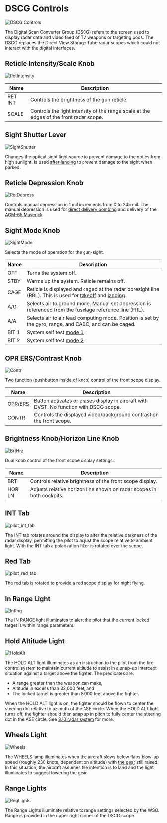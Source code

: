 # DSCG Controls

![DSCG Controls](../../img/GunRepeater.jpg)

The Digital Scan Converter Group (DSCG) refers to the screen used to display radar data
and video feed of TV weapons or targeting pods.
The DSCG replaces the Direct View Storage Tube radar scopes which could not
interact with the digital interfaces.

## Reticle Intensity/Scale Knob

![RetIntensity](../../img/RetIntensity.jpg)

| Name    | Description                                                                            |
|---------|----------------------------------------------------------------------------------------|
| RET INT | Controls the brightness of the gun reticle.                                            |
| SCALE   | Controls the light intensity of the range scale at the edges of the front radar scope. |

## Sight Shutter Lever

![SightShutter](../../img/SightShutter.jpg)

Changes the optical sight light source to prevent damage to the optics from high
sunlight. Is used [after landing](../../procedures/landing/checklists.md#after-landing)
to prevent damage to the sight when parked.

## Reticle Depression Knob

![RetDepress](../../img/RetDepress.jpg)

Controls manual depression in 1 mil increments from 0 to 245 mil. The manual depression is used for
[direct delivery bombing](../../procedures/bombs/bombs_direct_delivery.md) and delivery of
the [AGM-65 Maverick](../../stores/air_to_ground/missiles/maverick.md).

## Sight Mode Knob

![SightMode](../../img/SightMode.jpg)

Selects the mode of operation for the gun-sight.

| Name  | Description                                                                                                                                                                           |
|-------|---------------------------------------------------------------------------------------------------------------------------------------------------------------------------------------|
| OFF   | Turns the system off.                                                                                                                                                                 |
| STBY  | Warms up the system. Reticle remains off.                                                                                                                                             |
| CAGE  | Reticle is displayed and caged at the radar boresight line (RBL). This is used for [takeoff](../../procedures/takeoff/takeoff.md) and [landing](../../procedures/landing/landing.md). |
| A/G   | Selects air to ground mode. Manual set depression is referenced from the fuselage reference line (FRL).                                                                               |
| A/A   | Selects air to air lead computing mode. Position is set by the gyro, range, and CADC, and can be caged.                                                                               |
| BIT 1 | System self test [mode 1](../../procedures/bit_tests/optical_sight.md).                                                                                                               |
| BIT 2 | System self test [mode 2](../../procedures/bit_tests/optical_sight.md).                                                                                                               |

## OPR ERS/Contrast Knob

![Contr](../../img/Contr.jpg)

Two function (pushbutton inside of knob) control of the front scope display.

| Name    | Description                                                                            |
|---------|----------------------------------------------------------------------------------------|
| OPR/ERS | Button activates or erases display in aircraft with DVST. No function with DSCG scope. |
| CONTR   | Controls the displayed video/background contrast on the front scope.                   |

## Brightness Knob/Horizon Line Knob

![BrtHrz](../../img/BrtHrz.jpg)

Dual knob control of the front scope display settings.

| Name   | Description                                                           |
|--------|-----------------------------------------------------------------------|
| BRT    | Controls relative brightness of the front scope display.              |
| HOR LN | Adjusts relative horizon line shown on radar scopes in both cockpits. |

## INT Tab

![pilot_int_tab](../../img/pilot_dscg_int_tab.jpg)

The INT tab rotates around the display to alter the relative darkness of the
radar display, permitting the pilot to adjust the scope relative to ambient
light. With the INT tab a polarization filter is rotated over the scope.

## Red Tab

![pilot_red_tab](../../img/pilot_dscg_red_tab.jpg)

The red tab is rotated to provide a red scope display for night flying.

## In Range Light

![InRng](../../img/pilot_dscg_in_range_light.jpg)

The IN RANGE light illuminates to alert the pilot that the current locked target
is within range parameters.

## Hold Altitude Light

![HoldAlt](../../img/pilot_dscg_hold_alt_light.jpg)

The HOLD ALT light illuminates as an instruction to the pilot from the fire
control system to maintain current altitude to assist in a snap-up intercept
situation against a target above the fighter. The predicates are:

- A range greater than the weapon can make,
- Altitude in excess than 32,000 feet, and
- The locked target is greater than 8,000 feet above the fighter.

When the HOLD ALT light is on, the fighter should be flown to center the
steering dot relative to azimuth of the ASE circle. When the HOLD ALT light
turns off, the fighter should then snap up in pitch to fully center the steering
dot in the ASE circle. See [3.10 radar system](../../systems/radar.md) for more.

## Wheels Light

![Wheels](../../img/pilot_dscg_wheels_light.jpg)

The WHEELS lamp illuminates when the aircraft slows below flaps blow-up speed
(roughly 230 knots, dependent on altitude)
with [the gear](../../systems/flight_controls_gear/gear_ground_handling.md) still raised.
In this situation, the aircraft assumes the intention is to land and the light illuminates
to suggest lowering the gear.

## Range Lights

![RngLights](../../img/pilot_dscg_range_lights.jpg)

The Range Lights illuminate relative to range settings selected by the WSO.
Range is provided in the upper right corner of the DSCG scope.
